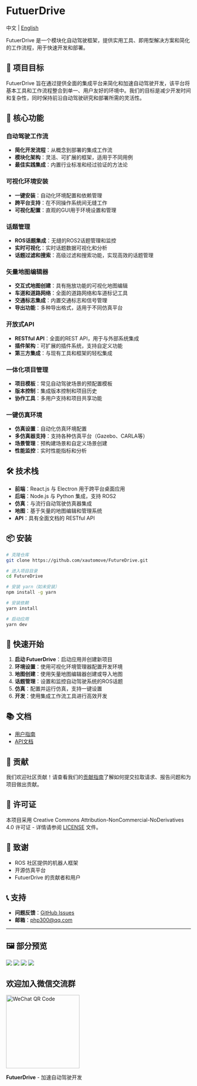 # FutuerDrive

中文 | [English](README.md)

FutuerDrive 是一个模块化自动驾驶框架，提供实用工具、即用型解决方案和简化的工作流程，用于快速开发和部署。

## 🎯 项目目标

FutuerDrive 旨在通过提供全面的集成平台来简化和加速自动驾驶开发，该平台将基本工具和工作流程整合到单一、用户友好的环境中。我们的目标是减少开发时间和复杂性，同时保持前沿自动驾驶研究和部署所需的灵活性。

## 🚀 核心功能

### 自动驾驶工作流
- **简化开发流程**：从概念到部署的集成工作流
- **模块化架构**：灵活、可扩展的框架，适用于不同用例
- **最佳实践集成**：内置行业标准和经过验证的方法论

### 可视化环境安装
- **一键安装**：自动化环境配置和依赖管理
- **跨平台支持**：在不同操作系统间无缝工作
- **可视化配置**：直观的GUI用于环境设置和管理

### 话题管理
- **ROS话题集成**：无缝的ROS2话题管理和监控
- **实时可视化**：实时话题数据可视化和分析
- **话题过滤和搜索**：高级过滤和搜索功能，实现高效的话题管理

### 矢量地图编辑器
- **交互式地图创建**：具有拖放功能的可视化地图编辑
- **车道和道路网络**：全面的道路网络和车道标记工具
- **交通标志集成**：内置交通标志和信号管理
- **导出功能**：多种导出格式，适用于不同仿真平台

### 开放式API
- **RESTful API**：全面的REST API，用于与外部系统集成
- **插件架构**：可扩展的插件系统，支持自定义功能
- **第三方集成**：与现有工具和框架的轻松集成

### 一体化项目管理
- **项目模板**：常见自动驾驶场景的预配置模板
- **版本控制**：集成版本控制和项目历史
- **协作工具**：多用户支持和项目共享功能

### 一键仿真环境
- **仿真设置**：自动化仿真环境配置
- **多仿真器支持**：支持各种仿真平台（Gazebo、CARLA等）
- **场景管理**：预构建场景和自定义场景创建
- **性能监控**：实时性能指标和分析

## 🛠️ 技术栈

- **前端**：React.js 与 Electron 用于跨平台桌面应用
- **后端**：Node.js 与 Python 集成，支持 ROS2
- **仿真**：与流行自动驾驶仿真器集成
- **地图**：基于矢量的地图编辑和管理系统
- **API**：具有全面文档的 RESTful API

## 📦 安装

```bash
# 克隆仓库
git clone https://github.com/xautomove/FutureDrive.git

# 进入项目目录
cd FutureDrive

# 安装 yarn（如未安装）
npm install -g yarn

# 安装依赖
yarn install

# 启动应用
yarn dev
```

## 🚀 快速开始

1. **启动 FutuerDrive**：启动应用并创建新项目
2. **环境设置**：使用可视化环境管理器配置开发环境
3. **地图创建**：使用矢量地图编辑器创建或导入地图
4. **话题管理**：设置和监控自动驾驶系统的ROS话题
5. **仿真**：配置并运行仿真，支持一键设置
6. **开发**：使用集成工作流工具进行高效开发

## 📚 文档

- [用户指南](https://futuer.automoves.cn/docs)
- [API文档](https://futuer.automoves.cn/docs/api)

## 🤝 贡献

我们欢迎社区贡献！请查看我们的[贡献指南](CONTRIBUTING.md)了解如何提交拉取请求、报告问题和为项目做出贡献。

## 📄 许可证

本项目采用 Creative Commons Attribution-NonCommercial-NoDerivatives 4.0 许可证 - 详情请参阅 [LICENSE](LICENSE) 文件。

## 🙏 致谢

- ROS 社区提供的机器人框架
- 开源仿真平台
- FutuerDrive 的贡献者和用户

## 📞 支持

- **问题反馈**：[GitHub Issues](https://github.com/xautomove/FutureDrive/issues)
- **邮箱**：php300@qq.com
---

## 🖼️ 部分预览
![](./image/1.png)
![](./image/2.png)
![](./image/3.png)
![](./image/4.png)

## 欢迎加入微信交流群
<img src="./image/wechat.png" width="200" height="200" alt="WeChat QR Code">

**FutuerDrive** - 加速自动驾驶开发 